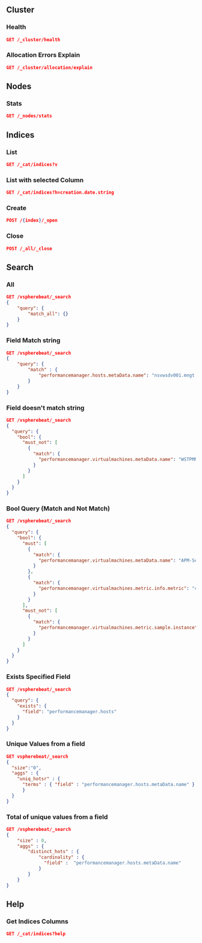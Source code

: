 ## Cluster

### Health

```json
GET /_cluster/health
```

### Allocation Errors Explain

```json
GET /_cluster/allocation/explain
```

## Nodes

### Stats

```json
GET /_nodes/stats
```

## Indices

### List

```json
GET /_cat/indices?v
```

### List with selected Column

```json
GET /_cat/indices?h=creation.date.string
```

### Create

```json
POST /{index}/_open
```

### Close

```json
POST /_all/_close
```

## Search

### All

```json
GET /vspherebeat/_search
{
    "query": {
        "match_all": {}
    }
}
```

### Field Match string

```json
GET /vspherebeat/_search
{
    "query": {
        "match" : {
            "performancemanager.hosts.metaData.name": "nsvwsdv001.mngt.local"
        }
    }
}

```

### Field doesn't match string

```json
GET /vspherebeat/_search
{
  "query": {
    "bool": {
      "must_not": [
        {
          "match": {
            "performancemanager.virtualmachines.metaData.name": "WSTPMNGT007" 
          }
        }
      ]
    }
  }
}

```

### Bool Query (Match and Not Match)

```json
GET /vspherebeat/_search
{
  "query": {
    "bool": {
      "must": [
        {
          "match": {
            "performancemanager.virtualmachines.metaData.name": "APM-Server"
          }
        },
        {
          "match": {
            "performancemanager.virtualmachines.metric.info.metric": "cpu.usage.average" 
          }
        }
      ],
      "must_not": [
        {
          "match": {
            "performancemanager.virtualmachines.metric.sample.instance": "*"
          }
        }
      ]
    }
  }
}
```

### Exists Specified Field

```json
GET /vspherebeat/_search
{
  "query": {
    "exists": {
      "field": "performancemanager.hosts"
    }
  }
}
```

### Unique Values from a field

```json
GET vspherebeat/_search
{
  "size":"0",
  "aggs" : {
    "uniq_hotsr" : {
      "terms" : { "field" : "performancemanager.hosts.metaData.name" }
      }
  }
}
```

### Total of unique values from a field

```json
GET /vspherebeat/_search
{
    "size" : 0,
    "aggs" : {
        "distinct_hots" : {
            "cardinality" : {
              "field" :  "performancemanager.hosts.metaData.name"
            }
        }
    }
}

```
 
## Help

### Get Indices Columns

```json
GET /_cat/indices?help
```


